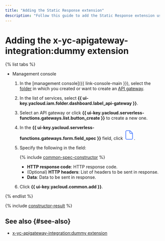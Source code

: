 ```yaml
---
title: "Adding the Static Response extension"
description: "Follow this guide to add the Static Response extension using the specification constructor."
---
```


# Adding the x-yc-apigateway-integration:dummy extension

{% list tabs %}

- Management console

   1. In the [management console]({{ link-console-main }}), select the [folder](../../../resource-manager/concepts/resources-hierarchy.md#folder) in which you created or want to create an [API gateway](../../concepts/index.md).
   1. In the list of services, select **{{ ui-key.yacloud.iam.folder.dashboard.label_api-gateway }}**.
   1. Select an API gateway or click **{{ ui-key.yacloud.serverless-functions.gateways.list.button_create }}** to create a new one.
   1. In the **{{ ui-key.yacloud.serverless-functions.gateways.form.field_spec }}** field, click ![image](../../../_assets/api-gateway/spec-constructor/dummy.svg).
   1. Specify the following in the field:

      {% include [common-spec-constructor](../../../_includes/api-gateway/common-spec-constructor.md) %}

      * **HTTP response code**: HTTP response code.
      * (Optional) **HTTP headers**: List of headers to be sent in response.
      * **Data**: Data to be sent in response.
   1. Click **{{ ui-key.yacloud.common.add }}**.

{% endlist %}

{% include [constructor-result](../../../_includes/api-gateway/constructor-result.md) %}

## See also {#see-also}

* [x-yc-apigateway-integration:dummy extension](../../concepts/extensions/dummy.md)
